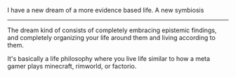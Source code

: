 

I have a new dream of a more evidence based life.
A new symbiosis


---
The dream kind of consists of completely embracing epistemic findings, and completely organizing your life around them and living according to them.

It's basically a life philosophy where you live life similar to how a meta gamer plays minecraft, rimworld, or factorio.



